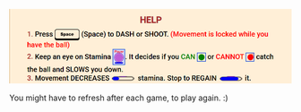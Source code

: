 ![Alt Text](images/instructions.png)


You might have to refresh after each game, to play again. :)
